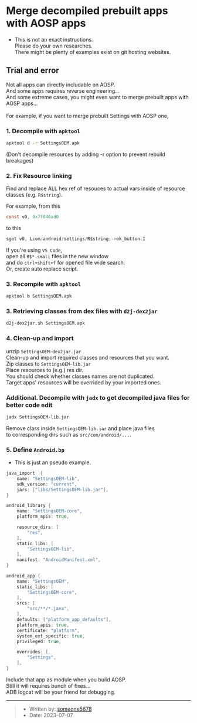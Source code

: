 # Merge decompiled prebuilt apps with AOSP apps

* This is not an exact instructions.<br>
Please do your own researches.<br>
There might be plenty of examples exist on git hosting websites.

## Trial and error

Not all apps can directly includable on AOSP.<br>
And some apps requires reverse engineering...<br>
And some extreme cases, you might even want to merge prebuilt apps with AOSP apps...<br>
<br>
For example, if you want to merge prebuilt Settings with AOSP one,<br>

### 1. Decompile with `apktool`

```bash
apktool d -r SettingsOEM.apk
```

(Don't decompile resources by adding -r option to prevent rebuild breakages)

### 2. Fix Resource linking

Find and replace ALL hex ref of resouces to actual vars inside of resource classes (e.g. `R$string`).

For example, from this

```java
const v0, 0x7f040ad0
```

to this

```java
sget v0, Lcom/android/settings/R$string;->ok_button:I
```

If you're using `VS Code`,<br>
open all `R$*.smali` files in the new window<br>
and do `ctrl+shift+f` for opened file wide search.<br>
Or, create auto replace script.

### 3. Recompile with `apktool`

```bash
apktool b SettingsOEM.apk
```

### 3. Retrieving classes from dex files with `d2j-dex2jar`

```bash
d2j-dex2jar.sh SettingsOEM.apk
```

### 4. Clean-up and import

unzip `SettingsOEM-dex2jar.jar`<br>
Clean-up and import required classes and resources that you want.<br>
Zip classes to `SettingsOEM-lib.jar`<br>
Place resources to (e.g.) res dir.<br>
You should check whether classes names are not duplicated.<br>
Target apps' resources will be overrided by your imported ones.

### Additional. Decompile with `jadx` to get decompiled java files for better code edit

```bash
jadx SettingsOEM-lib.jar
```

Remove class inside `SettingsOEM-lib.jar` and place java files<br>
to corresponding dirs such as `src/com/android/...`.

### 5. Define `Android.bp`

* This is just an pseudo example.

```go
java_import  {
    name: "SettingsOEM-lib",
    sdk_version: "current",
    jars: ["libs/SettingsOEM-lib.jar"],
}

android_library {
    name: "SettingsOEM-core",
    platform_apis: true,

    resource_dirs: [
        "res",
    ],
    static_libs: [
        "SettingsOEM-lib",
    ],
    manifest: "AndroidManifest.xml",
}

android_app {
    name: "SettingsOEM",
    static_libs: [
        "SettingsOEM-core",
    ],
    srcs: [
        "src/**/*.java",
    ],
    defaults: ["platform_app_defaults"],
    platform_apis: true,
    certificate: "platform",
    system_ext_specific: true,
    privileged: true,

    overrides: [
        "Settings",
    ],
}
```

Include that app as module when you build AOSP.<br>
Still it will requires bunch of fixes...<br>
ADB logcat will be your friend for debugging.

___
> - Written by: [someone5678](https://github.com/someone5678)
> - Date: 2023-07-07
